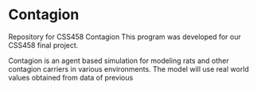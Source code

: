# Contagion
Repository for CSS458 Contagion 
This program was developed for our CSS458 final project. 

Contagion is an agent based simulation for modeling rats and other contagion carriers in various environments.
The model will use real world values obtained from data of previous 
